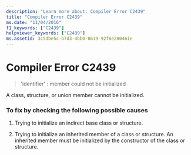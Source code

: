 ```yaml
---
description: "Learn more about: Compiler Error C2439"
title: "Compiler Error C2439"
ms.date: "11/04/2016"
f1_keywords: ["C2439"]
helpviewer_keywords: ["C2439"]
ms.assetid: 3c5dbe5c-b7d3-4bb0-8619-92f6e280461e
---
```

# Compiler Error C2439

> 'identifier' : member could not be initialized

A class, structure, or union member cannot be initialized.

### To fix by checking the following possible causes

1. Trying to initialize an indirect base class or structure.

1. Trying to initialize an inherited member of a class or structure. An inherited member must be initialized by the constructor of the class or structure.
